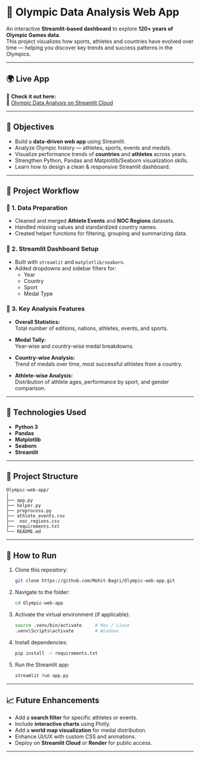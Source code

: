 # 🏅 Olympic Data Analysis Web App

An interactive **Streamlit-based dashboard** to explore **120+ years of Olympic Games data**.  
This project visualizes how sports, athletes and countries have evolved over time — helping you discover key trends and success patterns in the Olympics.

---
## 🌍 Live App

🚀 **Check it out here:**  
🔗 [Olympic Data Analysis on Streamlit Cloud](https://mohit-bagri-olympic-data-analysis-app-dlgs6c.streamlit.app/)

---

## 🧠 Objectives

- Build a **data-driven web app** using Streamlit.  
- Analyze Olympic history — athletes, sports, events and medals.  
- Visualize performance trends of **countries** and **athletes** across years.  
- Strengthen Python, Pandas and Matplotlib/Seaborn visualization skills.  
- Learn how to design a clean & responsive Streamlit dashboard.

---

## 📂 Project Workflow

### 🔹 1. Data Preparation
- Cleaned and merged **Athlete Events** and **NOC Regions** datasets.  
- Handled missing values and standardized country names.  
- Created helper functions for filtering, grouping and summarizing data.

### 🔹 2. Streamlit Dashboard Setup
- Built with `streamlit` and `matplotlib/seaborn`.  
- Added dropdowns and sidebar filters for:
  - Year  
  - Country  
  - Sport  
  - Medal Type

### 🔹 3. Key Analysis Features
- **Overall Statistics:**  
  Total number of editions, nations, athletes, events, and sports.
  
- **Medal Tally:**  
  Year-wise and country-wise medal breakdowns.

- **Country-wise Analysis:**  
  Trend of medals over time, most successful athletes from a country.

- **Athlete-wise Analysis:**  
  Distribution of athlete ages, performance by sport, and gender comparison.


---

## 🧰 Technologies Used

- **Python 3**
- **Pandas**
- **Matplotlib**
- **Seaborn**
- **Streamlit**

---

## 📂 Project Structure
```
Olympic-web-app/
│
├── app.py
├── helper.py
├── preprocess.py
├── athlete_events.csv
├──  noc_regions.csv
├── requirements.txt
└── README.md
```

---

## 🚀 How to Run

1. Clone this repository:

    ```bash
    git clone https://github.com/Mohit-Bagri/Olympic-web-app.git
    ```

2. Navigate to the folder:

    ```bash
    cd Olympic-web-app
    ```

3. Activate the virtual environment (if applicable):

    ```bash
    source .venv/bin/activate     # Mac / Linux
    .venv\Scripts\activate        # Windows
    ```

4. Install dependencies:

    ```bash
    pip install -r requirements.txt
    ```

5. Run the Streamlit app:

    ```bash
    streamlit run app.py
    ```

---

## 📈 Future Enhancements
- Add a **search filter** for specific athletes or events.  
- Include **interactive charts** using Plotly.  
- Add a **world map visualization** for medal distribution.  
- Enhance UI/UX with custom CSS and animations.  
- Deploy on **Streamlit Cloud** or **Render** for public access.

---
